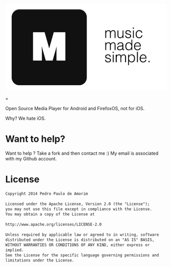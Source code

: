 ![](logo.png)

=

Open Source Media Player for Android and FirefoxOS, not for iOS. 

Why? We hate iOS.

Want to help?
=============

Want to help ? Take a fork and then contact me :)
My email is associated with my Github account.

License
=======

	Copyright 2014 Pedro Paulo de Amorim

	Licensed under the Apache License, Version 2.0 (the "License");
	you may not use this file except in compliance with the License.
	You may obtain a copy of the License at

	http://www.apache.org/licenses/LICENSE-2.0

	Unless required by applicable law or agreed to in writing, software
	distributed under the License is distributed on an "AS IS" BASIS,
	WITHOUT WARRANTIES OR CONDITIONS OF ANY KIND, either express or implied.
	See the License for the specific language governing permissions and
	limitations under the License.
